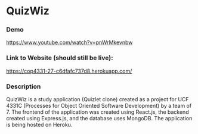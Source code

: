 # QuizWiz

### Demo
https://www.youtube.com/watch?v=pnWrMkevnbw

### Link to Website (should still be live):
https://cop4331-27-c6dfafc737d8.herokuapp.com/

### Description
QuizWiz is a study application (Quizlet clone) created as a project for UCF 4331C (Processes for Object Oriented Software Development) 
by a team of 7. The frontend of the application was created using React.js, the backend created using Express.js, and the
database uses MongoDB. The application is being hosted on Heroku. 
